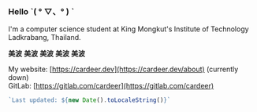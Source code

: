### Hello ˋ( ° ▽、° ) ˋ
I'm a computer science student at King Mongkut's Institute of Technology Ladkrabang, Thailand.

**美波** **美波** **美波** **美波** **美波**

My website: [https://cardeer.dev](https://cardeer.dev/about) (currently down)  
GitLab: [https://gitlab.com/cardeer](https://gitlab.com/cardeer)

```js
`Last updated: ${new Date().toLocaleString()}`
```
